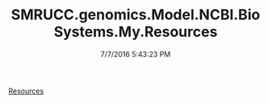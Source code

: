 ﻿---
title: SMRUCC.genomics.Model.NCBI.BioSystems.My.Resources
date: 7/7/2016 5:43:23 PM
---

[Resources](T-SMRUCC.genomics.Model.NCBI.BioSystems.My.Resources.Resources.html)
